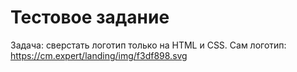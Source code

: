 # Тестовое задание

Задача: сверстать логотип только на HTML и CSS.
Сам логотип: https://cm.expert/landing/img/f3df898.svg
